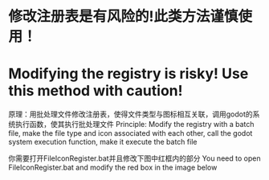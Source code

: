 # 修改注册表是有风险的!此类方法谨慎使用！
# Modifying the registry is risky! Use this method with caution!


原理：用批处理文件修改注册表，使得文件类型与图标相互关联，调用godot的系统执行函数，使其执行批处理文件
Principle: Modify the registry with a batch file, make the file type and icon associated with each other, call the godot system execution function, make it execute the batch file

你需要打开FileIconRegister.bat并且修改下图中红框内的部分
You need to open FileIconRegister.bat and modify the red box in the image below


